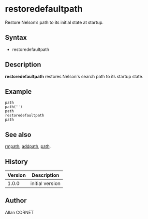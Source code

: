 

# restoredefaultpath

Restore Nelson’s path to its initial state at startup.

## Syntax

- restoredefaultpath

## Description


  <p><b>restoredefaultpath</b> restores Nelson's search path to its startup state.</p>


## Example

```Nelson
path
path('')
path
restoredefaultpath
path
```

## See also

[rmpath](rmpath.md), [addpath](addpath.md), [path](path.md).
## History

|Version|Description|
|------|------|
|1.0.0|initial version|


## Author

Allan CORNET



